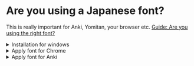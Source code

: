 Are you using a Japanese font? 
===
This is really important for Anki, Yomitan, your browser etc.
[Guide: Are you using the right font?](https://learnjapanese.moe/guide/#are-you-using-the-right-font)

<details>
<summary>Installation for windows</summary>

- Press `WinKey`
- search `Power Shell`
- right click `open as administrator`
- enter: `
Get-WindowsCapability -Online -Name Language.Fonts.Jpan~~~und-JPAN* | Add-WindowsCapability -Online
`
</details>
<details>
<summary>Apply font for Chrome</summary>

After Enabling the fonts for Windows:
- open Chrome
- open the menue `⋮`
- Setting
- Appearance
- Customize fonts

Select the following fonts
- Standard font: `Meiryo UI`  
- Serif font: `Yu Mincho `
- Sans-serif font: `Meiryo`  
- Monospace: `MS Gothic`

[source](https://learnjapanese.moe/font/)
</details>
<details>
<summary>Apply font for Anki</summary>

#### Reviewing
Check if `直` gets diplayed correctly on the cards while reviewing:
- Click on browse
- Select / create a creade with `直`

If it gets not diplayed correctly, the font is installt incorrectly or not detected. Please ask for help or see: [TheMoeWay Font Anki](https://learnjapanese.moe/font/#anki). Maybe you need to force the font.

#### Edit fields 
Check if `直` gets diplayed correctly on the edit fields in the note type.
If not, you can change the font for every edit field. This is not really nessesary but still good to see the kanji displayed correctly on the edit fields. 
- click on `Fields` 
- select a field, where japanese text is supposed to be displayed
- change `Editing Font` to a japanese font:
- e.g. `Noto Sans JP`

</details>
